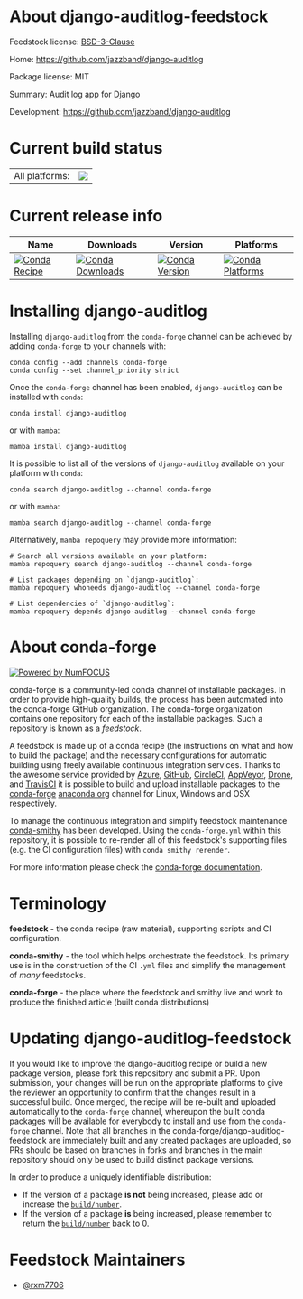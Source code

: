 About django-auditlog-feedstock
===============================

Feedstock license: [BSD-3-Clause](https://github.com/conda-forge/django-auditlog-feedstock/blob/main/LICENSE.txt)

Home: https://github.com/jazzband/django-auditlog

Package license: MIT

Summary: Audit log app for Django

Development: https://github.com/jazzband/django-auditlog

Current build status
====================


<table><tr><td>All platforms:</td>
    <td>
      <a href="https://dev.azure.com/conda-forge/feedstock-builds/_build/latest?definitionId=21814&branchName=main">
        <img src="https://dev.azure.com/conda-forge/feedstock-builds/_apis/build/status/django-auditlog-feedstock?branchName=main">
      </a>
    </td>
  </tr>
</table>

Current release info
====================

| Name | Downloads | Version | Platforms |
| --- | --- | --- | --- |
| [![Conda Recipe](https://img.shields.io/badge/recipe-django--auditlog-green.svg)](https://anaconda.org/conda-forge/django-auditlog) | [![Conda Downloads](https://img.shields.io/conda/dn/conda-forge/django-auditlog.svg)](https://anaconda.org/conda-forge/django-auditlog) | [![Conda Version](https://img.shields.io/conda/vn/conda-forge/django-auditlog.svg)](https://anaconda.org/conda-forge/django-auditlog) | [![Conda Platforms](https://img.shields.io/conda/pn/conda-forge/django-auditlog.svg)](https://anaconda.org/conda-forge/django-auditlog) |

Installing django-auditlog
==========================

Installing `django-auditlog` from the `conda-forge` channel can be achieved by adding `conda-forge` to your channels with:

```
conda config --add channels conda-forge
conda config --set channel_priority strict
```

Once the `conda-forge` channel has been enabled, `django-auditlog` can be installed with `conda`:

```
conda install django-auditlog
```

or with `mamba`:

```
mamba install django-auditlog
```

It is possible to list all of the versions of `django-auditlog` available on your platform with `conda`:

```
conda search django-auditlog --channel conda-forge
```

or with `mamba`:

```
mamba search django-auditlog --channel conda-forge
```

Alternatively, `mamba repoquery` may provide more information:

```
# Search all versions available on your platform:
mamba repoquery search django-auditlog --channel conda-forge

# List packages depending on `django-auditlog`:
mamba repoquery whoneeds django-auditlog --channel conda-forge

# List dependencies of `django-auditlog`:
mamba repoquery depends django-auditlog --channel conda-forge
```


About conda-forge
=================

[![Powered by
NumFOCUS](https://img.shields.io/badge/powered%20by-NumFOCUS-orange.svg?style=flat&colorA=E1523D&colorB=007D8A)](https://numfocus.org)

conda-forge is a community-led conda channel of installable packages.
In order to provide high-quality builds, the process has been automated into the
conda-forge GitHub organization. The conda-forge organization contains one repository
for each of the installable packages. Such a repository is known as a *feedstock*.

A feedstock is made up of a conda recipe (the instructions on what and how to build
the package) and the necessary configurations for automatic building using freely
available continuous integration services. Thanks to the awesome service provided by
[Azure](https://azure.microsoft.com/en-us/services/devops/), [GitHub](https://github.com/),
[CircleCI](https://circleci.com/), [AppVeyor](https://www.appveyor.com/),
[Drone](https://cloud.drone.io/welcome), and [TravisCI](https://travis-ci.com/)
it is possible to build and upload installable packages to the
[conda-forge](https://anaconda.org/conda-forge) [anaconda.org](https://anaconda.org/)
channel for Linux, Windows and OSX respectively.

To manage the continuous integration and simplify feedstock maintenance
[conda-smithy](https://github.com/conda-forge/conda-smithy) has been developed.
Using the ``conda-forge.yml`` within this repository, it is possible to re-render all of
this feedstock's supporting files (e.g. the CI configuration files) with ``conda smithy rerender``.

For more information please check the [conda-forge documentation](https://conda-forge.org/docs/).

Terminology
===========

**feedstock** - the conda recipe (raw material), supporting scripts and CI configuration.

**conda-smithy** - the tool which helps orchestrate the feedstock.
                   Its primary use is in the construction of the CI ``.yml`` files
                   and simplify the management of *many* feedstocks.

**conda-forge** - the place where the feedstock and smithy live and work to
                  produce the finished article (built conda distributions)


Updating django-auditlog-feedstock
==================================

If you would like to improve the django-auditlog recipe or build a new
package version, please fork this repository and submit a PR. Upon submission,
your changes will be run on the appropriate platforms to give the reviewer an
opportunity to confirm that the changes result in a successful build. Once
merged, the recipe will be re-built and uploaded automatically to the
`conda-forge` channel, whereupon the built conda packages will be available for
everybody to install and use from the `conda-forge` channel.
Note that all branches in the conda-forge/django-auditlog-feedstock are
immediately built and any created packages are uploaded, so PRs should be based
on branches in forks and branches in the main repository should only be used to
build distinct package versions.

In order to produce a uniquely identifiable distribution:
 * If the version of a package **is not** being increased, please add or increase
   the [``build/number``](https://docs.conda.io/projects/conda-build/en/latest/resources/define-metadata.html#build-number-and-string).
 * If the version of a package **is** being increased, please remember to return
   the [``build/number``](https://docs.conda.io/projects/conda-build/en/latest/resources/define-metadata.html#build-number-and-string)
   back to 0.

Feedstock Maintainers
=====================

* [@rxm7706](https://github.com/rxm7706/)

